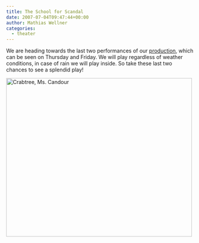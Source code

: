 ```yaml
---
title: The School for Scandal
date: 2007-07-04T09:47:44+00:00
author: Mathias Wellner
categories:
  - theater
---
```

We are heading towards the last two performances of our [production](http://www.aki.ethz.ch), which can be seen on Thursday and Friday. We will play regardless of weather conditions, in case of rain we will play inside. So take these last two chances to see a splendid play!

[<img src="http://farm2.static.flickr.com/1120/537157810_73ea15e7d7.jpg" width="500" height="426" alt="Crabtree, Ms. Candour" />](http://www.flickr.com/photos/mwellner/537157810/ "Photo Sharing")